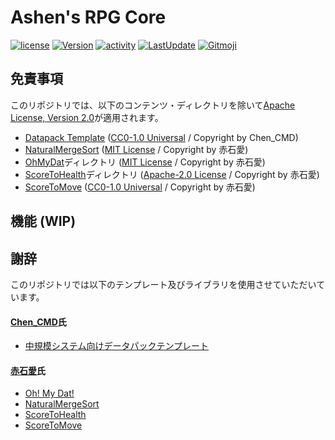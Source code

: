 # Ashen's RPG Core
<!-- [![discord](https://img.shields.io/discord/serverID?logo=discord&label=discord)](https://discord.gg/inviteUrl) -->
<!-- [![workflow](https://img.shields.io/github/workflow/status/haiiro2gou/Ashen-RPG-Core/lint-datapack/main?label=linter)](https://github.com/haiiro2gou/Ashen-RPG-Core/actions?query=workflow%3Alint-datapack) -->
[![license](https://img.shields.io/github/license/haiiro2gou/Ashen-RPG-Core)](https://github.com/haiiro2gou/Ashen-RPG-Core/blob/main/LICENSE)
[![Version](https://img.shields.io/github/v/release/haiiro2gou/Ashen-RPG-Core.svg)](https://github.com/haiiro2gou/Ashen-RPG-Core/releases)
[![activity](https://img.shields.io/github/commit-activity/m/haiiro2gou/Ashen-RPG-Core?label=commit&logo=github)](https://github.com/haiiro2gou/Ashen-RPG-Core/commits/main)
[![LastUpdate](https://img.shields.io/github/last-commit/haiiro2gou/Big-Number-Calculator.svg)](https://github.com/haiiro2gou/Big-Number-Calculator)
[![Gitmoji](https://img.shields.io/badge/gitmoji-%20😜%20😍-FFDD67.svg)](https://gitmoji.carloscuesta.me/)

<!-- ## 開発環境
* [Visual Studio Code](https://azure.microsoft.com/ja-jp/products/visual-studio-code/)
* [Data-pack Helper Plus](https://github.com/SPGoding/datapack-language-server)
* [MC Datapack Utility](https://github.com/ChenCMD/MC-Datapack-Utility)
* [Gitmoji](https://marketplace.visualstudio.com/items?itemName=Vtrois.gitmoji-vscode) -->

## 免責事項
このリポジトリでは、以下のコンテンツ・ディレクトリを除いて[Apache License, Version 2.0](LICENSE)が適用されます。
* [Datapack Template](https://github.com/ChenCMD/Datapack-Template) ([CC0-1.0 Universal](https://github.com/Chen_CMD/Datapack) / Copyright by Chen_CMD)
* [NaturalMergeSort](https://github.com/Ai-Akaishi/NaturalMergeSort) ([MIT License](NaturalMergeSort/LICENSE) / Copyright by 赤石愛)
* [OhMyDat](OhMyDat)ディレクトリ ([MIT License](OhMyDat/LICENSE) / Copyright by 赤石愛)
* [ScoreToHealth](ScoreToHealth)ディレクトリ ([Apache-2.0 License](ScoreToHealth/LICENSE) / Copyright by 赤石愛)
* [ScoreToMove](https://github.com/Ai-Akaishi/ScoreToMove) ([CC0-1.0 Universal](ScoreToMove/LICENSE) / Copyright by 赤石愛)

## 機能 (WIP)

## 謝辞
このリポジトリでは以下のテンプレート及びライブラリを使用させていただいています。

#### [Chen_CMD](https://twitter.com/CMD__Cat)氏
* [中規模システム向けデータパックテンプレート](https://github.com/Chen_CMD/Datapack-Template)

#### [赤石愛](https://twitter.com/AiAkaishi)氏
* [Oh! My Dat!](https://github.com/Ai-Akaishi/OhMyDat)
* [NaturalMergeSort](https://github.com/Ai-Akaishi/NaturalMergeSort)
* [ScoreToHealth](https://github.com/Ai-Akaishi/ScoreToHealth)
* [ScoreToMove](https://github.com/Ai-Akaishi/ScoreToMove)
